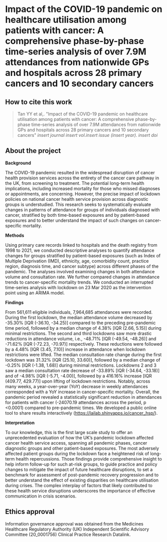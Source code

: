 # Impact of the COVID-19 pandemic on healthcare utilisation among patients with cancer: A comprehensive phase-by-phase time-series analysis of over 7.9M attendances from nationwide GPs and hospitals across 28 primary cancers and 10 secondary cancers

## How to cite this work
> Tan YY et al,. "Impact of the COVID-19 pandemic on healthcare utilisation among patients with cancer: A comprehensive phase-by-phase time-series analysis of over 7.9M attendances from nationwide GPs and hospitals across 28 primary cancers and 10 secondary cancers" *insert journal* *insert vol*.*insert issue* *(insert year)*. *insert doi*

## About the project 
**Background**

The COVID-19 pandemic resulted in the widespread disruption of cancer health provision services across the entirety of the cancer care pathway in the UK, from screening to treatment. The potential long-term health implications, including increased mortality for those who missed diagnoses or appointments, are concerning. However, the precise impact of lockdown policies on national cancer health service provision across diagnostic groups is understudied. This research seeks to systematically evaluate changes in patterns of attendance for groups of individuals diagnosed with cancer, stratified by both time-based exposures and by patient-based exposures and to better understand the impact of such changes on cancer-specific mortality.  

**Methods**

Using primary care records linked to hospitals and the death registry from 1998 to 2021, we conducted descriptive analyses to quantify attendance changes for groups stratified by patient-based exposures (such as Index of Multiple Deprivation (IMD), ethnicity, age, comorbidity count, practice region, diagnosis time, and cancer subtype) across different phases of the pandemic. The analyses involved examining changes in both attendance volume and consultation rate. We further compared changes in attendance trends to cancer-specific mortality trends. We conducted an interrupted time-series analysis with lockdown on 23 Mar 2020 as the intervention point using an ARIMA model. 

**Findings**

From 561,611 eligible individuals, 7,964,685 attendances were recorded. During the first lockdown, the median attendance volume decreased by -35.30% [IQR (-36.10, -34.25)] compared to the preceding pre-pandemic time period, followed by a median change of 4.38% [IQR (2.66, 5.15)] during minimal restrictions. The second and third lockdowns saw more drastic reductions in attendance volume, i.e., -48.71% [IQR (-49.54, -48.26)] and -71.62% [IQR (-72.23, -70.97)] respectively. These reductions were followed by a 4.48% [IQR (3.45, 7.10)] increase in attendance when lockdown restrictions were lifted. The median consultation rate change during the first lockdown was 31.32% [IQR (25.10, 33.60)], followed by a median change of -0.25% [IQR (-1.38, 1.68)] during minimal restrictions. Lockdowns 2 and 3 saw a median consultation rate decrease of -33.89% [IQR (-34.64, -33.18)] and of -4.98% [IQR (-5.71, -4.00)], followed by a 416.16% increase [IQR (409.77, 429.77)] upon lifting of lockdown restrictions. Notably, across many weeks, a year-over-year (YoY) decrease in weekly attendances corresponded with a YoY increase in cancer-specific mortality. Overall, the pandemic period revealed a statistically significant reduction in attendances for patients with cancer (-24070.19 attendances across the period, p <0.0001) compared to pre-pandemic times. We developed a public online tool to share results interactively (https://lailab.shinyapps.io/cancer_hsp/).

**Interpretation**

To our knowledge, this is the first large scale study to offer an unprecedented evaluation of how the UK’s pandemic lockdown affected cancer health service access, spanning all pandemic phases, cancer diagnostic groups and other patient-based exposures. The most adversely affected patient groups during the lockdown face a heightened risk of long-term health repercussions. Those findings provide comprehensive insight to help inform follow-up for such at-risk groups, to guide practice and policy changes to mitigate the impact of future healthcare disruptions, to set a benchmark for assessment of post-pandemic recovery progression and to better understand the effect of existing disparities on healthcare utilisation during crises. The complex interplay of factors that likely contributed to these health service disruptions underscores the importance of effective communication in crisis scenarios.

## Ethics approval 
Information governance approval was obtained from the Medicines Healthcare Regulatory Authority (UK) Independent Scientific Advisory Committee (20_0001756) Clinical Practice Research Datalink.
